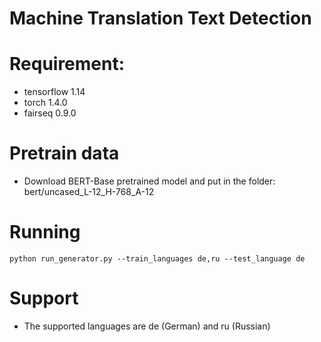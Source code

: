 # Machine Translation Text Detection

# Requirement:
- tensorflow 1.14
- torch 1.4.0
- fairseq 0.9.0

# Pretrain data
- Download BERT-Base pretrained model and put in the folder: bert/uncased_L-12_H-768_A-12

# Running 
`python run_generator.py --train_languages de,ru --test_language de`

# Support
- The supported languages are de (German) and ru (Russian)
